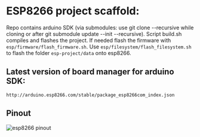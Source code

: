 # ESP8266 project scaffold:
Repo contains arduino SDK (via submodules: use git clone --recursive while cloning or after git submodule update --init --recursive).
Script build.sh compiles and flashes the project.
If needed flash the firmware with ```esp/firmware/flash_firmware.sh```.
Use ```esp/filesystem/flash_filesystem.sh``` to flash the folder ```esp-project/data``` onto esp8266.

## Latest version of board manager for arduino SDK:
```http://arduino.esp8266.com/stable/package_esp8266com_index.json```

## Pinout
![esp8266 pinout](https://raw.githubusercontent.com/adiog/embed-esp-project/master/pinout.png "ESP8266 NodeMCU v3 Lolin Pinout")

